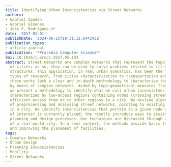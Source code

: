 ```yaml
---
title: Identifying Urban Inconsistencies via Street Networks
authors:
- Gabriel Spadon
- Gabriel Gimenes
- Jose F. Rodrigues-Jr
date: '2017-01-01'
publishDate: '2024-06-25T19:31:11.644243Z'
publication_types:
- article-journal
publication: '*Procedia Computer Science*'
doi: 10.1016/j.procs.2017.05.103
abstract: Street networks are complex networks that represent the topology and geometry
  of cities; as so, they can be used to solve problems related to ill-designed urban
  structures. This application, in real urban scenarios, has been the focus of several
  types of research, from cities characterization to transportation enhancement. Nevertheless,
  these works lack a clear and in-depth methodology to characterize the urban space
  by means of complex networks. Aided by topo-geometrical measures from street networks,
  we present a methodology to identify what we call urban inconsistencies, which are
  characterized by low-access regions containing nodes (crossing streets) that lack
  efficient access from or to other regions in a city. We devised algorithms capable
  of preprocessing and analyzing street networks, pointing to existing mobility problems
  in a city. We identify inconsistencies that pertain to a given node where a facility
  of interest is currently placed; the results introduce ways to assist in the urban
  planning and design processes. Our techniques are discussed through the analysis
  of a real-world city. In a real context, the methods provide basis for analyzing
  and improving the placement of facilities.
tags:
- Complex Networks
- Urban Design
- Planning Inconsistencies
- Mobility
- Street Networks
---
```

